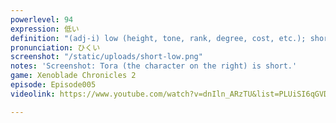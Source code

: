 ```yaml
---
powerlevel: 94
expression: 低い
definition: "(adj-i) low (height, tone, rank, degree, cost, etc.); short; (P)"
pronunciation: ひくい
screenshot: "/static/uploads/short-low.png"
notes: 'Screenshot: Tora (the character on the right) is short.'
game: Xenoblade Chronicles 2
episode: Episode005
videolink: https://www.youtube.com/watch?v=dnIln_ARzTU&list=PLUiSI6qGVDKsXmMW0GnjV--kUTLhsKN-K&index=9

---
```

